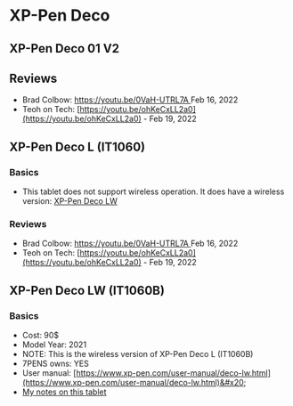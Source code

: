 # XP-Pen Deco

## XP-Pen Deco 01 V2

## Reviews

* Brad Colbow: [https://youtu.be/0VaH-UTRL7A ](https://youtu.be/0VaH-UTRL7A)Feb 16, 2022
* Teoh on Tech: [https://youtu.be/ohKeCxLL2a0](https://youtu.be/ohKeCxLL2a0) - Feb 19, 2022

## XP-Pen Deco L (IT1060)

### Basics

* This tablet does not support wireless operation. It does have a wireless version: [XP-Pen Deco LW](broken-reference) &#x20;

### Reviews

* Brad Colbow: [https://youtu.be/0VaH-UTRL7A ](https://youtu.be/0VaH-UTRL7A)Feb 16, 2022
* Teoh on Tech: [https://youtu.be/ohKeCxLL2a0](https://youtu.be/ohKeCxLL2a0) - Feb 19, 2022

## XP-Pen Deco LW (IT1060B)

### Basics

* Cost: 90$
* Model Year: 2021
* NOTE: This is the wireless version of XP-Pen Deco L (IT1060B)&#x20;
* 7PENS owns: YES&#x20;
* User manual: [https://www.xp-pen.com/user-manual/deco-lw.html](https://www.xp-pen.com/user-manual/deco-lw.html)&#x20;
* [My notes on this tablet](7p-notes-xp-pen-deco-lw-it1060b.md)&#x20;
